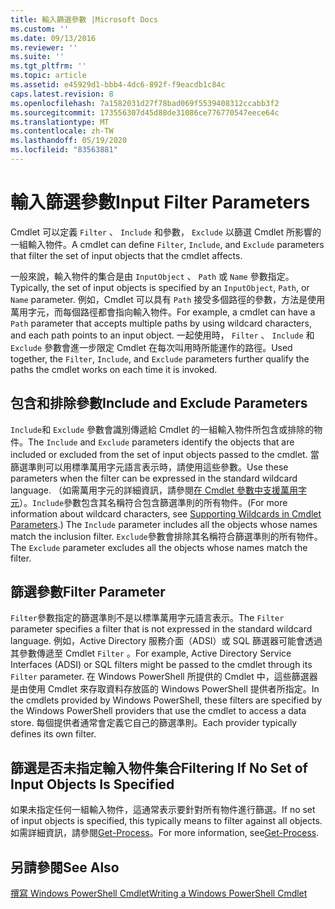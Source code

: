```yaml
---
title: 輸入篩選參數 |Microsoft Docs
ms.custom: ''
ms.date: 09/13/2016
ms.reviewer: ''
ms.suite: ''
ms.tgt_pltfrm: ''
ms.topic: article
ms.assetid: e45929d1-bbb4-4dc6-892f-f9eacdb1c84c
caps.latest.revision: 8
ms.openlocfilehash: 7a1582031d27f78bad069f5539408312ccabb3f2
ms.sourcegitcommit: 173556307d45d88de31086ce776770547eece64c
ms.translationtype: MT
ms.contentlocale: zh-TW
ms.lasthandoff: 05/19/2020
ms.locfileid: "83563881"
---
```

# <a name="input-filter-parameters"></a><span data-ttu-id="7a6b1-102">輸入篩選參數</span><span class="sxs-lookup"><span data-stu-id="7a6b1-102">Input Filter Parameters</span></span>

<span data-ttu-id="7a6b1-103">Cmdlet 可以定義 `Filter` 、 `Include` 和參數， `Exclude` 以篩選 Cmdlet 所影響的一組輸入物件。</span><span class="sxs-lookup"><span data-stu-id="7a6b1-103">A cmdlet can define `Filter`, `Include`, and `Exclude` parameters that filter the set of input objects that the cmdlet affects.</span></span>

<span data-ttu-id="7a6b1-104">一般來說，輸入物件的集合是由 `InputObject` 、 `Path` 或 `Name` 參數指定。</span><span class="sxs-lookup"><span data-stu-id="7a6b1-104">Typically, the set of input objects is specified by an `InputObject`, `Path`, or `Name` parameter.</span></span> <span data-ttu-id="7a6b1-105">例如，Cmdlet 可以具有 `Path` 接受多個路徑的參數，方法是使用萬用字元，而每個路徑都會指向輸入物件。</span><span class="sxs-lookup"><span data-stu-id="7a6b1-105">For example, a cmdlet can have a `Path` parameter that accepts multiple paths by using wildcard characters, and each path points to an input object.</span></span> <span data-ttu-id="7a6b1-106">一起使用時， `Filter` 、 `Include` 和 `Exclude` 參數會進一步限定 Cmdlet 在每次叫用時所能運作的路徑。</span><span class="sxs-lookup"><span data-stu-id="7a6b1-106">Used together, the `Filter`, `Include`, and `Exclude` parameters further qualify the paths the cmdlet works on each time it is invoked.</span></span>

## <a name="include-and-exclude-parameters"></a><span data-ttu-id="7a6b1-107">包含和排除參數</span><span class="sxs-lookup"><span data-stu-id="7a6b1-107">Include and Exclude Parameters</span></span>

<span data-ttu-id="7a6b1-108">`Include`和 `Exclude` 參數會識別傳遞給 Cmdlet 的一組輸入物件所包含或排除的物件。</span><span class="sxs-lookup"><span data-stu-id="7a6b1-108">The `Include` and `Exclude` parameters identify the objects that are included or excluded from the set of input objects passed to the cmdlet.</span></span> <span data-ttu-id="7a6b1-109">當篩選準則可以用標準萬用字元語言表示時，請使用這些參數。</span><span class="sxs-lookup"><span data-stu-id="7a6b1-109">Use these parameters when the filter can be expressed in the standard wildcard language.</span></span> <span data-ttu-id="7a6b1-110">（如需萬用字元的詳細資訊，請參閱[在 Cmdlet 參數中支援萬用字元](./supporting-wildcard-characters-in-cmdlet-parameters.md)）。`Include`參數包含其名稱符合包含篩選準則的所有物件。</span><span class="sxs-lookup"><span data-stu-id="7a6b1-110">(For more information about wildcard characters, see [Supporting Wildcards in Cmdlet Parameters](./supporting-wildcard-characters-in-cmdlet-parameters.md).) The `Include` parameter includes all the objects whose names match the inclusion filter.</span></span> <span data-ttu-id="7a6b1-111">`Exclude`參數會排除其名稱符合篩選準則的所有物件。</span><span class="sxs-lookup"><span data-stu-id="7a6b1-111">The `Exclude` parameter excludes all the objects whose names match the filter.</span></span>

## <a name="filter-parameter"></a><span data-ttu-id="7a6b1-112">篩選參數</span><span class="sxs-lookup"><span data-stu-id="7a6b1-112">Filter Parameter</span></span>

<span data-ttu-id="7a6b1-113">`Filter`參數指定的篩選準則不是以標準萬用字元語言表示。</span><span class="sxs-lookup"><span data-stu-id="7a6b1-113">The `Filter` parameter specifies a filter that is not expressed in the standard wildcard language.</span></span> <span data-ttu-id="7a6b1-114">例如，Active Directory 服務介面（ADSI）或 SQL 篩選器可能會透過其參數傳遞至 Cmdlet `Filter` 。</span><span class="sxs-lookup"><span data-stu-id="7a6b1-114">For example, Active Directory Service Interfaces (ADSI) or SQL filters might be passed to the cmdlet through its `Filter` parameter.</span></span> <span data-ttu-id="7a6b1-115">在 Windows PowerShell 所提供的 Cmdlet 中，這些篩選器是由使用 Cmdlet 來存取資料存放區的 Windows PowerShell 提供者所指定。</span><span class="sxs-lookup"><span data-stu-id="7a6b1-115">In the cmdlets provided by Windows PowerShell, these filters are specified by the Windows PowerShell providers that use the cmdlet to access a data store.</span></span> <span data-ttu-id="7a6b1-116">每個提供者通常會定義它自己的篩選準則。</span><span class="sxs-lookup"><span data-stu-id="7a6b1-116">Each provider typically defines its own filter.</span></span>

## <a name="filtering-if-no-set-of-input-objects-is-specified"></a><span data-ttu-id="7a6b1-117">篩選是否未指定輸入物件集合</span><span class="sxs-lookup"><span data-stu-id="7a6b1-117">Filtering If No Set of Input Objects Is Specified</span></span>

<span data-ttu-id="7a6b1-118">如果未指定任何一組輸入物件，這通常表示要針對所有物件進行篩選。</span><span class="sxs-lookup"><span data-stu-id="7a6b1-118">If no set of input objects is specified, this typically means to filter against all objects.</span></span> <span data-ttu-id="7a6b1-119">如需詳細資訊，請參閱[Get-Process](/powershell/module/Microsoft.PowerShell.Management/Get-Process)。</span><span class="sxs-lookup"><span data-stu-id="7a6b1-119">For more information, see[Get-Process](/powershell/module/Microsoft.PowerShell.Management/Get-Process).</span></span>

## <a name="see-also"></a><span data-ttu-id="7a6b1-120">另請參閱</span><span class="sxs-lookup"><span data-stu-id="7a6b1-120">See Also</span></span>

[<span data-ttu-id="7a6b1-121">撰寫 Windows PowerShell Cmdlet</span><span class="sxs-lookup"><span data-stu-id="7a6b1-121">Writing a Windows PowerShell Cmdlet</span></span>](./writing-a-windows-powershell-cmdlet.md)
